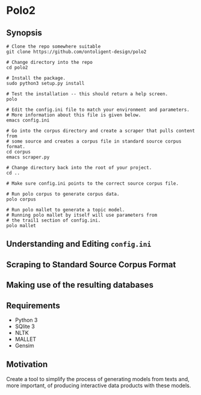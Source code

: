 # Polo2

## Synopsis

```
# Clone the repo somewhere suitable
git clone https://github.com/ontoligent-design/polo2

# Change directory into the repo
cd polo2

# Install the package.
sudo python3 setup.py install

# Test the installation -- this should return a help screen.
polo

# Edit the config.ini file to match your environment and parameters.
# More information about this file is given below.
emacs config.ini

# Go into the corpus directory and create a scraper that pulls content from 
# some source and creates a corpus file in standard source corpus format. 
cd corpus
emacs scraper.py

# Change directory back into the root of your project.
cd ..

# Make sure config.ini points to the correct source corpus file.

# Run polo corpus to generate corpus data.
polo corpus

# Run polo mallet to generate a topic model.
# Running polo mallet by itself will use parameters from
# the trail1 section of config.ini.
polo mallet
```

## Understanding and Editing `config.ini`

## Scraping to Standard Source Corpus Format

## Making use of the resulting databases

## Requirements
* Python 3
* SQlite 3
* NLTK
* MALLET
* Gensim 


## Motivation

Create a tool to simplify the process of generating models from texts and, 
more important, of producing interactive data products with these models.